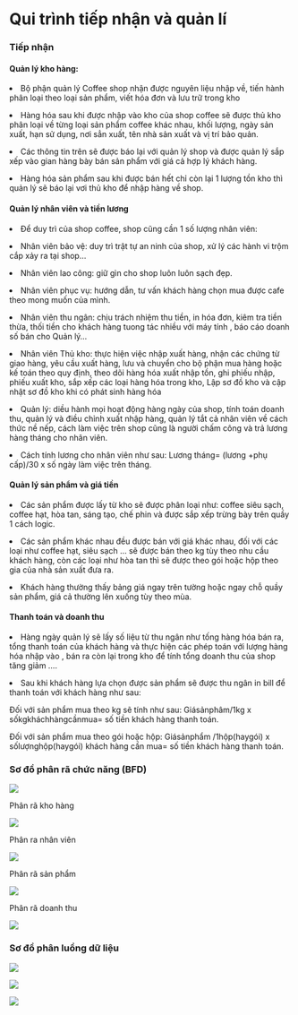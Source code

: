 # Qui trình tiếp nhận và quản lí
<p><H3> Tiếp nhận </H3></p>
<p><H4> Quản lý kho hàng:</H3></p>
<p>
<li>Bộ phận quản lý Coffee shop nhận được nguyên liệu nhập về, tiến hành phân loại theo loại sản phẩm, viết hóa đơn và lưu trữ trong kho</li>
</p>
<p>
<li>Hàng hóa sau khi được nhập vào kho của shop coffee sẽ được thủ kho phân loại về từng loại sản phẩm coffee khác nhau, khối lượng, ngày sản xuất, hạn sử dụng, nơi sẳn xuất, tên nhà sản xuất và vị trí bảo quản.</li>
</p>
<p>
<li>Các thông tin trên sẽ được báo lại với quản lý shop và được quản lý sắp xếp vào gian hàng bày bán sản phẩm với giá cả hợp lý khách hàng.</li>
</p>
<p>
<li>Hàng hóa sản phẩm sau khi được bán hết chỉ còn lại 1 lượng tồn kho thì quản lý sẽ báo lại vơi thủ kho để nhập hàng về shop.</li>
</p>
<p><H4> Quản lý nhân viên và tiền lương</H3></p>
<p>
<li>Để duy trì của shop coffee, shop cũng cần 1 số lượng nhân viên: </li>
</p>
<p>
<li>Nhân viên bảo vệ: duy trì trật tự an ninh của shop, xử lý các hành vi trộm cắp xảy ra tại shop…</li>
</p>
<p>
<li>Nhân viên lao công: giữ gìn cho shop luôn luôn sạch đẹp.</li>
</p>
<p>
<li>Nhân viên phục vụ: hướng dẫn, tư vấn khách hàng chọn mua được cafe theo mong muốn của mình.</li>
</p>
<p>
<li>Nhân viên thu ngân: chịu trách nhiệm thu tiền, in hóa đơn, kiêm tra tiền thừa, thối tiền cho khách hàng tuong tác nhiều với máy tính , báo cáo doanh số bán cho Quản lý…</li>
</p>
<p>
<li>Nhân viên Thủ kho: thực hiện việc nhập xuất hàng, nhận các chứng từ giao hàng, yêu cầu xuất hàng, lưu và chuyển cho bộ phận mua hàng hoặc kế toán theo quy định, theo dõi hàng hóa xuất nhập tồn, ghi phiếu nhập, phiếu xuất kho, sắp xếp các loại hàng hóa trong kho, Lập sơ đồ kho và cập nhật sơ đồ kho khi có phát sinh hàng hóa</li>
</p>
<p>
<li>Quản lý: diều hành mọi hoạt động hàng ngày của shop, tính toán doanh thu, quản lý và điều chỉnh xuất nhập hàng, quản lý tắt cả nhân viên về cách thức nề nếp, cách làm việc trên shop cũng là người chấm công và trả lương hàng tháng cho nhân viên.</li>
</p>
<p>
<li>Cách tính lương cho nhân viên như sau: Lương tháng= (lương +phụ cấp)/30 x số ngày làm việc trên tháng.
</li>
</p>
<p><H4> Quản lý sản phẩm và giá tiền</H3></p>
<p>
<li>Các sản phẩm được lấy từ kho sẽ được phân loại như: coffee siêu sạch, coffee hạt, hòa tan, sáng tạo, chế phin và được sắp xếp trừng bày trên quầy 1 cách logic.</li>
</p>
<p>
<li>Các sản phẩm khác nhau đều được bán với giá khác nhau, đối với các loại như coffee hạt, siêu sạch … sẽ được bán theo kg tùy theo nhu cầu khách hàng, còn các loại như hòa tan thì sẽ được theo gói hoặc hộp theo gia của nhà sản xuất đưa ra.</li>
</p>
<p>
<li>Khách hàng thường thấy bảng giá ngay trên tường hoặc ngay chỗ quầy sản phẩm, giá cả thường lên xuống tùy theo mùa.</li>
</p>
<p><H4> Thanh toán và doanh thu</H3></p>
<p>
<li>Hàng ngày quản lý sẽ lấy số liệu từ thu ngân như tống hàng hóa bán ra, tổng thanh toán của khách hàng và thực hiện các phép toán với lượng hàng hóa nhập vào , bán ra còn lại trong kho để tính tổng doanh thu của shop tăng giảm ….</li>
</p>
<p>
<li>Sau khi khách hàng lựa chọn được sản phẩm sẽ được thu ngân in bill để thanh toán với khách hàng như sau: </li>
<p>Đối với sản phẩm mua theo kg sẽ tính như sau: Giásảnphâm/1kg x sốkgkháchhàngcầnmua= số tiền khách hàng thanh toán.</p>
<p>Đối với sản phẩm mua theo gói hoặc hộp: Giásảnphẩm /1hộp(haygói) x sốlượnghộp(haygói) khách hàng cần mua= số tiền khách hàng thanh toán.</p>
</p>
<p><H3> Sơ đồ phân rã chức năng (BFD)</H3></p>
<p><img src="http://i.imgur.com/QF8j1QK.png"></p>
<p>Phân rã kho hàng</p>
<p><img src="http://i.imgur.com/ML60ZM0.png"></p>
<p>Phân ra nhân viên</p>
<p><img src="http://i.imgur.com/zqt10ED.png"></p>
<p>Phân rã sản phẩm</p>
<p><img src="http://i.imgur.com/pFY0KLx.png"></p>
<p>Phân rã doanh thu</p>
<p><img src="http://i.imgur.com/gcu5ELQ.png"></p>
<p><H3> Sơ đồ phân luồng dữ liệu </H3></p>
<p><img src="http://i.imgur.com/mP4I8Ry.png"></p>
<p><img src="http://i.imgur.com/cAW5ljX.png"></p>
<p><img src="http://i.imgur.com/DuNaNPI.png"></p>
